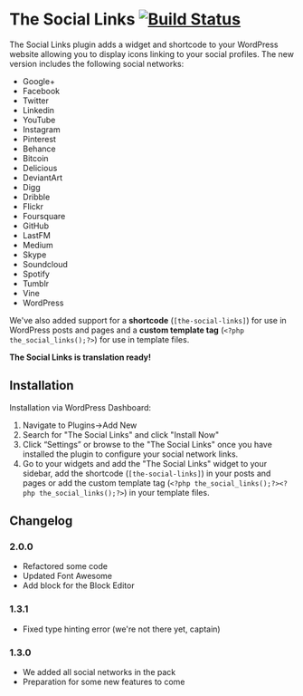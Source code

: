 # The Social Links [![Build Status](https://travis-ci.org/DigitalLeap/the-social-links.svg?branch=master)](https://travis-ci.org/DigitalLeap/the-social-links)

The Social Links plugin adds a widget and shortcode to your WordPress website allowing you to display icons linking to your social profiles. The new version includes the following social networks:

* Google+
* Facebook
* Twitter
* Linkedin
* YouTube
* Instagram
* Pinterest
* Behance
* Bitcoin
* Delicious
* DeviantArt
* Digg
* Dribble
* Flickr
* Foursquare
* GitHub
* LastFM
* Medium
* Skype
* Soundcloud
* Spotify
* Tumblr
* Vine
* WordPress

We've also added support for a **shortcode** (`[the-social-links]`) for use in WordPress posts and pages and a **custom template tag** (`<?php the_social_links();?>`) for use in template files.

**The Social Links is translation ready!**

## Installation

Installation via WordPress Dashboard:

1. Navigate to Plugins->Add New
2. Search for "The Social Links" and click "Install Now"
3. Click “Settings” or browse to the "The Social Links" once you have installed the plugin to configure your social network links.
4. Go to your widgets and add the "The Social Links" widget to your sidebar, add the shortcode (`[the-social-links]`) in your posts and pages or add the custom template tag (`<?php the_social_links();?><?php the_social_links();?>`) in your template files.

## Changelog

### 2.0.0

* Refactored some code
* Updated Font Awesome
* Add block for the Block Editor

### 1.3.1

* Fixed type hinting error (we're not there yet, captain)

### 1.3.0

* We added all social networks in the pack
* Preparation for some new features to come
